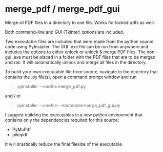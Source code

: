 # merge_pdf / merge_pdf_gui
Merge all PDF files in a directory to one file. Works for locked pdfs as well.

Both command-line and GUI (Tkinter) options are included.

Two executable files are included that were made from the python source code using PyInstaller. The GUI .exe
file can be run from anywhere and includes the options to either unlock or unlock & merge PDF files. The non-gui
.exe must be placed in a folder with the PDF files that are to be merged and ran. It will automatically unlock and
merge all files in the directory.

To build your own executable file from source, navigate to the directory that contains the .py file(s), open
a command prompt window and run
> pyinstaller --onefile merge_pdf.py

and / or

> pyinstaller --onefile --noconsole merge_pdf_gui.py

I suggest building the executables in a new python environment that contains only the dependencies required
for this source:

- PyMuPdf
- pikepdf

It will drastically reduce the final filesize of the executable.


